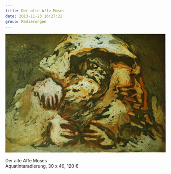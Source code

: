 ```yaml
---
title: Der alte Affe Moses
date: 2013-11-23 16:27:22
group: Radierungen
---
```

![Der alte Affe Moses](/img/radierungen/der-alte-affe-moses.jpg)

Der alte Affe Moses<br>
Aquatintaradierung, 30 x 40, 120 €
